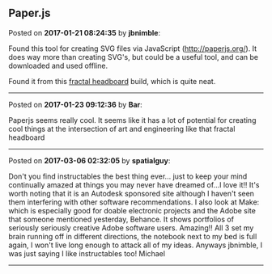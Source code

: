## Paper.js
Posted on **2017-01-21 08:24:35** by **jbnimble**:

Found this tool for creating SVG files via JavaScript (http://paperjs.org/). It does way more than creating SVG's, but could be a useful tool, and can be downloaded and used offline.



Found it from this [fractal headboard](http://www.instructables.com/id/LED-CNC-Fractal-Headboard/?ALLSTEPS) build, which is quite neat.

---

Posted on **2017-01-23 09:12:36** by **Bar**:

Paperjs seems really cool. It seems like it has a lot of potential for creating cool things at the intersection of art and engineering like that fractal headboard

---

Posted on **2017-03-06 02:32:05** by **spatialguy**:

Don't you find instructables the best thing ever... just to keep your mind continually amazed at things you may never have dreamed of...I love it!! It's worth noting that it is an Autodesk sponsored site although I haven't seen them interfering with other software recommendations. I also look at Make: which is especially good for doable electronic projects and the Adobe site that someone mentioned yesterday, Behance. It shows portfolios of seriously seriously creative Adobe software users. Amazing!! All 3 set my brain running off in different directions, the notebook next to my bed is full again, I won't live long enough to attack all of my ideas. Anyways jbnimble, I was just saying I like instructables too! Michael

---

